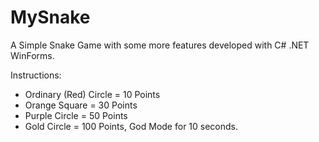 # MySnake
A Simple Snake Game with some more features developed with C# .NET WinForms.
 
Instructions:

- Ordinary (Red) Circle = 10 Points
- Orange Square = 30 Points
- Purple Circle = 50 Points
- Gold Circle = 100 Points, God Mode for 10 seconds.
